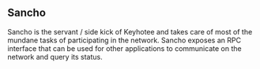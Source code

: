 Sancho 
-----------------------------------------

Sancho is the servant / side kick of Keyhotee and takes care of most of the mundane tasks 
of participating in the network.  Sancho exposes an RPC interface that can be used for
other applications to communicate on the network and query its status.


